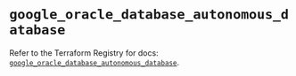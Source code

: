 # `google_oracle_database_autonomous_database`

Refer to the Terraform Registry for docs: [`google_oracle_database_autonomous_database`](https://registry.terraform.io/providers/hashicorp/google-beta/6.18.0/docs/resources/google_oracle_database_autonomous_database).
